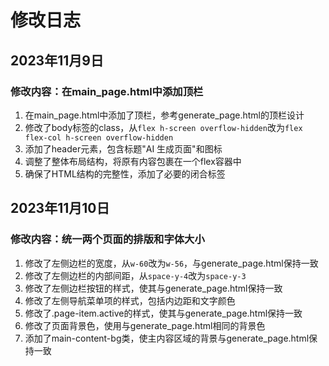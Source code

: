 # 修改日志

## 2023年11月9日

### 修改内容：在main_page.html中添加顶栏

1. 在main_page.html中添加了顶栏，参考generate_page.html的顶栏设计
2. 修改了body标签的class，从`flex h-screen overflow-hidden`改为`flex flex-col h-screen overflow-hidden`
3. 添加了header元素，包含标题"AI 生成页面"和图标
4. 调整了整体布局结构，将原有内容包裹在一个flex容器中
5. 确保了HTML结构的完整性，添加了必要的闭合标签

## 2023年11月10日

### 修改内容：统一两个页面的排版和字体大小

1. 修改了左侧边栏的宽度，从`w-60`改为`w-56`，与generate_page.html保持一致
2. 修改了左侧边栏的内部间距，从`space-y-4`改为`space-y-3`
3. 修改了左侧边栏按钮的样式，使其与generate_page.html保持一致
4. 修改了左侧导航菜单项的样式，包括内边距和文字颜色
5. 修改了.page-item.active的样式，使其与generate_page.html保持一致
6. 修改了页面背景色，使用与generate_page.html相同的背景色
7. 添加了main-content-bg类，使主内容区域的背景与generate_page.html保持一致